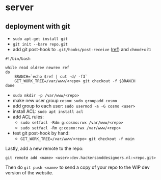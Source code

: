 # server

## deployment with git

- `sudo apt-get install git`
- `git init --bare repo.git`
- add git post-hook to `.git/hooks/post-receive` ([ref](https://coderwall.com/p/oj5smw/git-post-receive-hook-to-checkout-a-specific-branch)) and `chmod+x` it:

```
#!/bin/bash

while read oldrev newrev ref
do
    BRANCH=`echo $ref | cut -d/ -f3`
    GIT_WORK_TREE=/var/www/<repo> git checkout -f $BRANCH
done
```

- `sudo mkdir -p /var/www/<repo>`
- make new user group `cosmo`: `sudo groupadd cosmo`
- add group to each user: `sudo usermod -a -G cosmo <user>`
- install ACL: `sudo apt install acl`
- add ACL rules:
  - `sudo setfacl -Rdm g:cosmo:rwx /var/www/<repo>`
  - `sudo setfacl -Rm g:cosmo:rwx /var/www/<repo>`
- test git post-hook by hand:
  - `GIT_WORK_TREE=/var/www/<repo> git checkout -f main`

Lastly, add a new remote to the repo:

```
git remote add <name> <user>:dev.hackersanddesigners.nl:<repo.git>
```

Then do `git push <name>` to send a copy of your repo to the WIP dev version of the website.

